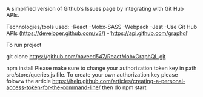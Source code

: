 A simplified version of Github’s Issues page by integrating with Git Hub APIs.

Technologies/tools used:
-React 
-Mobx-SASS 
-Webpack
-Jest
-Use Git Hub APIs (https://developer.github.com/v3/)
-'https://api.github.com/graphql'

To run project

git clone https://github.com/naveed547/ReactMobxGraphQL.git

npm install
Please make sure to change your authorization token key in path src/store/queries.js file.
To create your own authorization key please foloww the article https://help.github.com/articles/creating-a-personal-access-token-for-the-command-line/
then do
npm start
